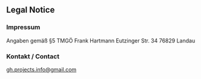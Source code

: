 ## Legal Notice

### Impressum
Angaben gemäß §5 TMGÖ
Frank Hartmann
Eutzinger Str. 34
76829 Landau

### Kontakt / Contact
gh.projects.info@gmail.com


